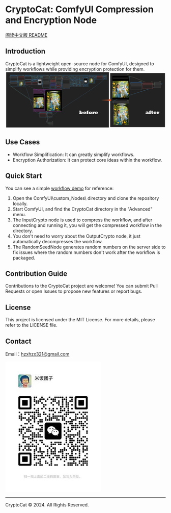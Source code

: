 # CryptoCat: ComfyUI Compression and Encryption Node

[阅读中文版 README](CHINESE_README.md)

## Introduction
CryptoCat is a lightweight open-source node for ComfyUI, designed to simplify workflows while providing encryption protection for them.
![image](docs/image1.png)

## Use Cases
- Workflow Simplification: It can greatly simplify workflows.
- Encryption Authorization: It can protect core ideas within the workflow.

## Quick Start
You can see a simple [workflow demo](demo/demo.json) for reference:

1. Open the ComfyUI\custom_Nodes\ directory and clone the repository locally.
2. Start ComfyUI, and find the CryptoCat directory in the "Advanced" menu.
3. The InputCrypto node is used to compress the workflow, and after connecting and running it, you will get the compressed workflow in the directory.
4. You don't need to worry about the OutputCrypto node, it just automatically decompresses the workflow.
5. The RandomSeedNode generates random numbers on the server side to fix issues where the random numbers don't work after the workflow is packaged.


## Contribution Guide
Contributions to the CryptoCat project are welcome! You can submit Pull Requests or open Issues to propose new features or report bugs.

## License
This project is licensed under the MIT License. For more details, please refer to the LICENSE file.

## Contact
Email：hzxhzx321@gmail.com

![image](docs/wechat.jpg)

---
CryptoCat © 2024. All Rights Reserved.